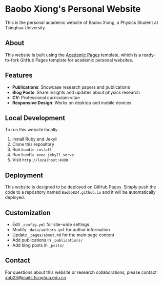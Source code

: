 # Baobo Xiong's Personal Website

This is the personal academic website of Baobo Xiong, a Physics Student at Tsinghua University.

## About

This website is built using the [Academic Pages](https://github.com/academicpages/academicpages.github.io) template, which is a ready-to-fork GitHub Pages template for academic personal websites.

## Features

- **Publications**: Showcase research papers and publications
- **Blog Posts**: Share insights and updates about physics research
- **CV**: Professional curriculum vitae
- **Responsive Design**: Works on desktop and mobile devices

## Local Development

To run this website locally:

1. Install Ruby and Jekyll
2. Clone this repository
3. Run `bundle install`
4. Run `bundle exec jekyll serve`
5. Visit `http://localhost:4000`

## Deployment

This website is designed to be deployed on GitHub Pages. Simply push the code to a repository named `Baobo824.github.io` and it will be automatically deployed.

## Customization

- Edit `_config.yml` for site-wide settings
- Modify `_data/authors.yml` for author information
- Update `_pages/about.md` for the main page content
- Add publications in `_publications/`
- Add blog posts in `_posts/`

## Contact

For questions about this website or research collaborations, please contact xbb23@mails.tsinghua.edu.cn
